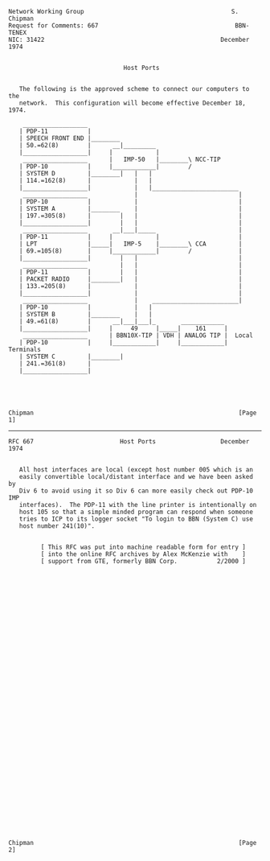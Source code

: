     Network Working Group                                         S. Chipman
    Request for Comments: 667                                      BBN-TENEX
    NIC: 31422                                                 December 1974


                                    Host Ports


       The following is the approved scheme to connect our computers to the
       network.  This configuration will become effective December 18, 1974.

        __________________
       | PDP-11           |
       | SPEECH FRONT END |________
       | 50.=62(8)        |      __|_________
       |__________________|     |            |
        __________________      |   IMP-50   |________\ NCC-TIP
       | PDP-10           |     |____________|        /
       | SYSTEM D         |________|   |   |
       | 114.=162(8)      |            |   |
       |__________________|            |   |________________________
        __________________             |                            |
       | PDP-10           |            |                            |
       | SYSTEM A         |________    |                            |
       | 197.=305(8)      |        |   |                            |
       |__________________|        |   |                            |
        __________________       __|___|_____                       |
       | PDP-11           |     |            |                      |
       | LPT              |_____|   IMP-5    |________\ CCA         |
       | 69.=105(8)       |     |____________|        /             |
       |__________________|        |   |                            |
        __________________         |   |                            |
       | PDP-11           |        |   |                            |
       | PACKET RADIO     |________|   |                            |
       | 133.=205(8)      |            |                            |
       |__________________|            |                            |
        __________________             |    ________________________|
       | PDP-10           |            |   |
       | SYSTEM B         |________    |   |
       | 49.=61(8)        |      __|___|___|_       ____________
       |__________________|     |     49     |_____|    161     |
        __________________      | BBN10X-TIP | VDH | ANALOG TIP |  Local
       | PDP-10           |     |____________|     |____________|  Terminals
       | SYSTEM C         |________|
       | 241.=361(8)      |
       |__________________|





    Chipman                                                         [Page 1]

------------------------------------------------------------------------

``` newpage
RFC 667                        Host Ports                  December 1974


   All host interfaces are local (except host number 005 which is an
   easily convertible local/distant interface and we have been asked by
   Div 6 to avoid using it so Div 6 can more easily check out PDP-10 IMP
   interfaces).  The PDP-11 with the line printer is intentionally on
   host 105 so that a simple minded program can respond when someone
   tries to ICP to its logger socket "To login to BBN (System C) use
   host number 241(10)".


         [ This RFC was put into machine readable form for entry ]
         [ into the online RFC archives by Alex McKenzie with    ]
         [ support from GTE, formerly BBN Corp.           2/2000 ]







































Chipman                                                         [Page 2]
```
